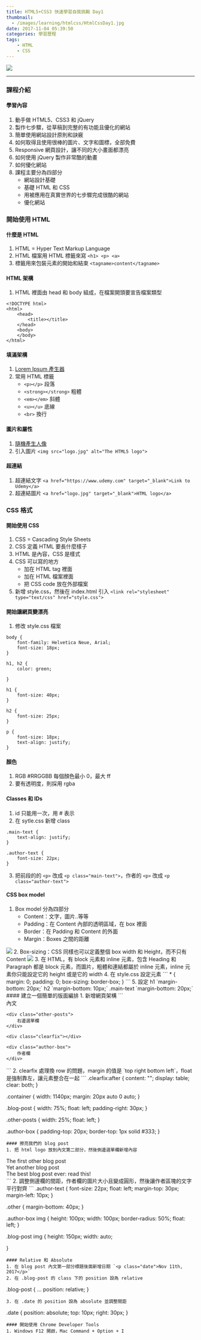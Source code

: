 ```yaml
---
title: HTML5+CSS3 快速學習自我挑戰 Day1
thumbnail:
  - /images/learning/htmlcss/HtmlCssDay1.jpg
date: 2017-11-04 05:39:50
categories: 學習歷程
tags: 
    - HTML
    - CSS
---
```

<img src="/images/learning/htmlcss/HtmlCssDay1.jpg">

***
### 課程介紹
#### 學習內容
1. 動手做 HTML5、CSS3 和 jQuery
2. 製作七步驟，從草稿到完整的有功能且優化的網站
3. 簡單使用網站設計原則和訣竅
4. 如何取得且使用很棒的圖片、文字和圖標，全部免費
5. Responsive 網頁設計，讓不同的大小畫面都漂亮
6. 如何使用 jQuery 製作非常酷的動畫
7. 如何優化網站
8. 課程主要分為四部分
    - 網站設計基礎
    - 基礎 HTML 和 CSS
    - 用被應用在真實世界的七步驟完成很酷的網站
    - 優化網站
### 開始使用 HTML
#### 什麼是 HTML
1. HTML = Hyper Text Markup Language
2. HTML 檔案用 HTML 標籤來寫 `<h1> <p> <a>`
3. 標籤用來包裝元素的開始和結束 `<tagname>content</tagname>`
#### HTML 架構
1. HTML 裡面由 head 和 body 組成，在檔案開頭要宣告檔案類型
```
<!DOCTYPE html>
<html>
    <head>
        <title></title>
    </head>
    <body>
    </body>
</html>
```
#### 填滿架構
1. [Lorem Ipsum 產生器](https://www.lipsum.com/)
2. 常用 HTML 標籤
    - `<p></p>` 段落
    - `<strong></strong>` 粗體
    - `<em></em>` 斜體
    - `<u></u>` 底線
    - `<br>` 換行
#### 圖片和屬性
1. [隨機產生人像](https://randomuser.me/)
2. 引入圖片 `<img src="logo.jpg" alt="The HTML5 logo">`
#### 超連結
1. 超連結文字
`<a href="https://www.udemy.com" target="_blank">Link to Udemy</a>`
2. 超連結圖片
`<a href="logo.jpg" target="_blank">HTML logo</a>`
### CSS 格式
#### 開始使用 CSS
1. CSS = Cascading Style Sheets
2. CSS 定義 HTML 要長什麼樣子
3. HTML 是內容，CSS 是樣式
4. CSS 可以寫的地方
    - 加在 HTML tag 裡面
    - 加在 HTML 檔案裡面
    - 把 CSS code 放在外部檔案
5. 新增 style.css，然後在 index.html 引入
`<link rel="stylesheet" type="text/css" href="style.css">`
#### 開始讓網頁變漂亮
1. 修改 style.css 檔案
```
body {
    font-family: Helvetica Neue, Arial;
    font-size: 18px;
}

h1, h2 {
    color: green;

}

h1 {
    font-size: 40px;
}

h2 {
    font-size: 25px;
}

p {
    font-size: 18px;
    text-align: justify;
}
```
#### 顏色
1. RGB #RRGGBB 每個顏色最小 0，最大 ff
2. 要有透明度，則採用 rgba
#### Classes 和 IDs
1. id 只能用一次，用 # 表示
2. 在 sytle.css 新增 class
```
.main-text {
    text-align: justify;
}

.author-text {
    font-size: 22px;
}
```
3. 把前段的的 `<p>` 改成 `<p class="main-text">`，作者的 `<p>` 改成 `<p class="author-text">`
#### CSS box model
1. Box model 分為四部分
    - Content：文字，圖片..等等
    - Padding：在 Content 內部的透明區域，在 box 裡面
    - Border：在 Padding 和 Content 的外面
    - Margin：Boxes 之間的距離
<img src="/images/learning/htmlcss/css-model.png">
2. Box-sizing：CSS 同樣也可以定義整個 box width 和 Height，而不只有 Content
<img src="/images/learning/htmlcss/box-sizing.png">
3. 在 HTML，有 block 元素和 inline 元素，包含 Heading 和 Paragraph 都是 block 元素，而圖片，粗體和連結都屬於 inline 元素，inline 元素你只能設定它的 height 或是它的 width
4. 在 style.css 設定元素
```
* {
    margin: 0;
    padding: 0;
    box-sizing: border-box;
}
```
5. 設定 h1 `margin-bottom: 20px;` h2 `margin-bottom: 10px;` .main-text `margin-bottom: 20px;`
#### 建立一個簡單的版面編排
1. 新增網頁架構
```
<div class="container">
    <div class="blog-post">
        內文
    </div>

    <div class="other-posts">
        右邊選單欄
    </div>

    <div class="clearfix"></div>

    <div class="author-box">
        作者欄
    </div>
</div>
```
2. clearfix 處理換 row 的問題，margin 的值是 `top right bottom left`，float 是強制靠左，讓元素整合在一起
```
.clearfix:after {
    content: "";
    display: table;
    clear: both;
}

.container {
    width: 1140px;
    margin: 20px auto 0 auto;
}

.blog-post {
    width: 75%;
    float: left;
    padding-right: 30px;
}

.other-posts {
    width: 25%;
    float: left;
}

.author-box {
    padding-top: 20px;
    border-top: 1px solid #333;
}
```
#### 擦亮我們的 blog post
1. 把 html logo 放到內文第二部分，然後側邊選單欄新增內容
```
<div class="other-posts">
    <div class="other">
        The first other blog post
    </div>
    <div class="other">
        Yet another blog post
    </div>
    <div class="other">
        The best blog post ever: read this!
    </div>
</div>
```
2. 調整側邊欄的間距，作者欄的圖片大小且變成圓形，然後讓作者區塊的文字平行對齊
```
.author-text {
    font-size: 22px;
    float: left;
    margin-top: 30px;
    margin-left: 10px;
}

.other {
    margin-bottom: 40px;
}

.author-box img {
    height: 100px;
    width: 100px;
    border-radius: 50%;
    float: left;
}

.blog-post img {
    height: 150px;
    width: auto;

}
```
#### Relative 和 Absolute
1. 在 blog post 內文第一部分標題後面新增日期 `<p class="date">Nov 11th, 2017</p>`
2. 在 .blog-post 的 class 下的 position 設為 relative
```
.blog-post {
    ...
    position: relative;
}
```
3. 在 .date 的 position 設為 absolute 並調整間距
```
.date {
    position: absolute;
    top: 10px;
    right: 30px;
}
```
#### 開始使用 Chrome Developer Tools
1. Windows F12 開啟，Mac Command + Option + I